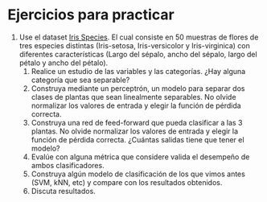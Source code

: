# Ejercicios para practicar

1. Use el dataset [Iris Species](https://archive.ics.uci.edu/dataset/53/iris). El cual consiste en 50 muestras de flores de tres especies distintas (Iris-setosa, Iris-versicolor y Iris-virginica) con diferentes características (Largo del sépalo, ancho del sépalo, largo del pétalo y ancho del pétalo).
   1. Realice un estudio de las variables y las categorías. ¿Hay alguna categoría que sea separable?
   2. Construya mediante un perceptrón, un modelo para separar dos clases de plantas que sean linealmente separables. No olvide normalizar los valores de entrada y elegir la función de pérdida correcta.
   3. Construya una red de feed-forward que pueda clasificar a las 3 plantas. No olvide normalizar los valores de entrada y elegir la función de pérdida correcta. ¿Cuántas salidas tiene que tener el modelo?
   4. Evalúe con alguna métrica que considere valida el desempeño de ambos clasificadores.
   5. Construya algún modelo de clasificación de los que vimos antes (SVM, kNN, etc) y compare con los resultados obtenidos.
   6. Discuta resultados.